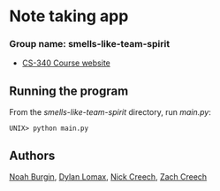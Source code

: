 # Note taking app
### Group name: smells-like-team-spirit
- [CS-340 Course website](http://web.eecs.utk.edu/courses/fall2020/cosc340/)

## Running the program
From the _smells-like-team-spirit_ directory, run _main.py_:

    UNIX> python main.py
    
## Authors
[Noah Burgin](https://github.com/UTK-CS340-Fall-2020/smells-like-team-spirit/issues?q=assignee%3Anoah-22+is%3Aopen),
[Dylan Lomax](https://github.com/UTK-CS340-Fall-2020/smells-like-team-spirit/issues?q=is%3Aopen+assignee%3AMaze-Mind),
[Nick Creech](https://github.com/UTK-CS340-Fall-2020/smells-like-team-spirit/issues?q=is%3Aopen+assignee%3Ancreech1),
[Zach Creech](https://github.com/UTK-CS340-Fall-2020/smells-like-team-spirit/issues?q=is%3Aopen+assignee%3Azach7creech)
